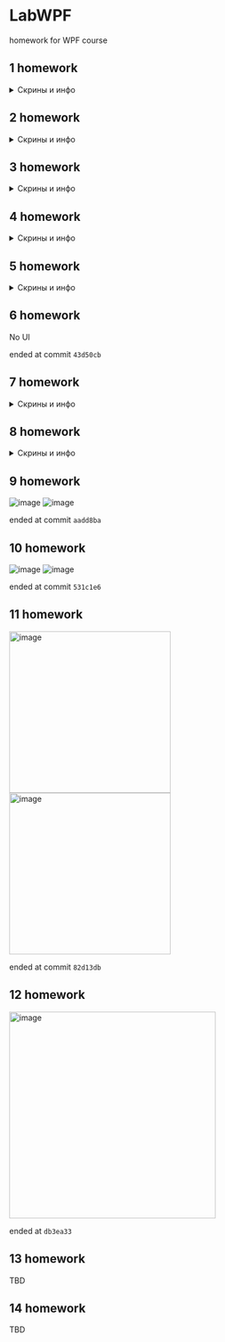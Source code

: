 # LabWPF
homework for WPF course

## 1 homework
<details>
<summary>Скрины и инфо</summary>
 
![image](https://github.com/elseD/LabWPF/assets/15214028/1d7f66cb-9a25-4fb3-a3b1-967ca0d1401b)

ended at commit `67f50ed`
</details>

## 2 homework
<details>
<summary>Скрины и инфо</summary>
 
<img width="283" alt="image" src="https://github.com/user-attachments/assets/fbacd2b2-1c81-43a6-bff9-f4a3ec124b01" />

ended at commit `faac72f`
</details>

## 3 homework
<details>
<summary>Скрины и инфо</summary>
 
<img width="590" alt="image" src="https://github.com/user-attachments/assets/66f595a7-5578-45dd-8a6b-ecaa2d4dd43f" />


ended at commit `a3ffc30`

**UPD** (`9cb4db6`):
Не заметила, что нужны обработчики. Добавила + обновила скрин лабораторной выше.

Спасибо :)
</details>

## 4 homework
<details>
<summary>Скрины и инфо</summary>
 
![image](https://github.com/user-attachments/assets/7a8c2d6e-a8af-45d2-85c3-c945628c2c5f)

![image](https://github.com/user-attachments/assets/038ac14c-073c-4345-8a4f-74d3d1171e13)


ended at commit `0d7077e`
</details>

## 5 homework
<details>
<summary>Скрины и инфо</summary>
 
Обязательная часть:

<img width="590" alt="image" src="https://github.com/user-attachments/assets/99ba40ab-43cd-4f2d-a526-3cf5bed0f0a7" />
<img width="590" alt="image" src="https://github.com/user-attachments/assets/758e1ab9-1296-49cd-91b5-4344a18ecc0d" />
<img width="470" alt="image" src="https://github.com/user-attachments/assets/b5f8e97d-cfa6-4d6d-9707-65d924a4af8e" />

ended at commit `41011d9`
</details>

## 6 homework
No UI

ended at commit `43d50cb`

## 7 homework
<details>
<summary>Скрины и инфо</summary>
 
<img width="590" alt="image" src="https://github.com/user-attachments/assets/e10f88d7-a7e5-4f60-a3dc-a0834fe14cd9" />
<img width="590" alt="image" src="https://github.com/user-attachments/assets/e0c4bf41-77a4-4650-a250-09d8fbffe19a" />

ended at commit `b3862ae`
</details>

## 8 homework
<details>
<summary>Скрины и инфо</summary>
 
![image](https://github.com/user-attachments/assets/891b8ead-60de-4a58-80fe-e00fdb275458)

ended at commit `4ac4862`
</details>

## 9 homework
![image](https://github.com/user-attachments/assets/a6080566-77bf-4355-9a8d-b2ec60d24ac3)
![image](https://github.com/user-attachments/assets/15cb9428-7c59-4526-86d9-46f29c411231)

ended at commit `aadd8ba`

## 10 homework
![image](https://github.com/user-attachments/assets/0d40e93d-d5e8-417d-b13b-7ec388a6b4f3)
![image](https://github.com/user-attachments/assets/04dabdeb-e7cb-4381-9ed8-69651f1243a6)

ended at commit `531c1e6`

## 11 homework
<img width="290" alt="image" src="https://github.com/user-attachments/assets/afb26a8b-6805-4f9c-809b-d3c4c20bbbfc" />
<img width="290" alt="image" src="https://github.com/user-attachments/assets/7306a630-b3ae-4357-b542-713a604e4de8" />

ended at commit `82d13db`

## 12 homework
<img width="371" alt="image" src="https://github.com/user-attachments/assets/78c99e4a-088a-4e6d-b589-9aae1b891c89" />

ended at `db3ea33`

## 13 homework
TBD

## 14 homework
TBD
